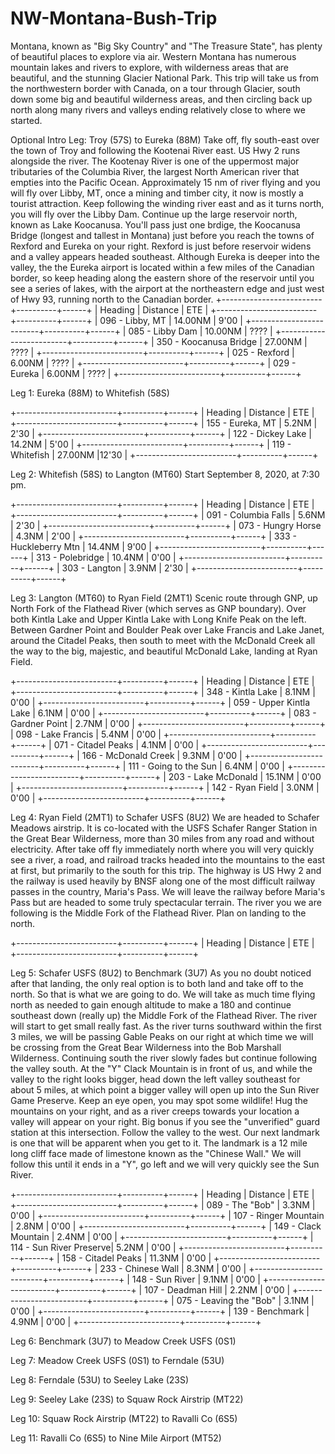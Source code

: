 # NW-Montana-Bush-Trip
 Montana, known as "Big Sky Country" and "The Treasure State", has plenty of beautiful places to explore via air. Western Montana has numerous mountain lakes and rivers to explore, with wilderness areas that are beautiful, and the stunning Glacier National Park. This trip will take us from the northwestern border with Canada, on a tour through Glacier, south down some big and beautiful wilderness areas, and then circling back up north along many rivers and valleys ending relatively close to where we started.

Optional Intro Leg: Troy (57S) to Eureka (88M)
Take off, fly south-east over the town of Troy and following the Kootenai River east. US Hwy 2 runs alongside the river. The Kootenay River is one of the uppermost major tributaries of the Columbia River, the largest North American river that empties into the Pacific Ocean. Approximately 15 nm of river flying and you will fly over Libby, MT, once a mining and timber city, it now is mostly a tourist attraction. Keep following the winding river east and as it turns north, you will fly over the Libby Dam. Continue up the large reservoir north, known as Lake Koocanusa. You'll pass just one brdige, the Koocanusa Bridge (longest and tallest in Montana) just before you reach the towns of Rexford and Eureka on your right. Rexford is just before reservoir widens and a valley appears headed southeast. Although Eureka is deeper into the valley, the the Eureka airport is located within a few miles of the Canadian border, so keep heading along the eastern shore of the reservoir until you see a series of lakes, with the airport at the northeastern edge and just west of Hwy 93, running north to the Canadian border.
+-------------------------+----------+------+
| Heading                 | Distance | ETE  |
+-------------------------+----------+------+
| 096 - Libby, MT         | 14.00NM  | 9'00 |
+-------------------------+----------+------+
| 085 - Libby Dam         | 10.00NM  | ???? |
+-------------------------+----------+------+
| 350 - Koocanusa Bridge  | 27.00NM  | ???? |
+-------------------------+----------+------+
| 025 - Rexford           | 6.00NM   | ???? |
+-------------------------+----------+------+
| 029 - Eureka            | 6.00NM   | ???? |
+-------------------------+----------+------+

Leg 1: Eureka (88M) to Whitefish (58S)

+-------------------------+----------+------+
| Heading                 | Distance | ETE  |
+-------------------------+----------+------+
| 155 - Eureka, MT        | 5.2NM    | 2'30 |
+-------------------------+----------+------+
| 122 - Dickey Lake       | 14.2NM   | 5'00 |
+-------------------------+----------+------+
| 119 - Whitefish         | 27.00NM  |12'30	|
+-------------------------+----------+------+


Leg 2: Whitefish (58S) to Langton (MT60)
Start September 8, 2020, at 7:30 pm.

+-------------------------+----------+------+
| Heading                 | Distance | ETE  |
+-------------------------+----------+------+
| 091 - Columbia Falls    | 5.6NM    | 2'30 |
+-------------------------+----------+------+
| 073 - Hungry Horse      | 4.3NM    | 2'00 |
+-------------------------+----------+------+
| 333 - Huckleberry Mtn   | 14.4NM   | 9'00 |
+-------------------------+----------+------+
| 313 - Polebridge        | 10.4NM   | 0'00 |
+-------------------------+----------+------+
| 303 - Langton           | 3.9NM    | 2'30 |
+-------------------------+----------+------+

Leg 3: Langton (MT60) to Ryan Field (2MT1)
Scenic route through GNP, up North Fork of the Flathead River (which serves as GNP boundary). Over both Kintla Lake and Upper Kintla Lake with Long Knife Peak on the left. Between Gardner Point and Boulder Peak over Lake Francis and Lake Janet, around the Citadel Peaks, then south to meet with the McDonald Creek all the way to the big, majestic, and beautiful McDonald Lake, landing at Ryan Field.

+-------------------------+----------+------+
| Heading                 | Distance | ETE  |
+-------------------------+----------+------+
| 348 - Kintla Lake       | 8.1NM    | 0'00 |
+-------------------------+----------+------+
| 059 - Upper Kintla Lake | 6.1NM    | 0'00 |
+-------------------------+----------+------+
| 083 - Gardner Point     | 2.7NM    | 0'00 |
+-------------------------+----------+------+
| 098 - Lake Francis      | 5.4NM    | 0'00 |
+-------------------------+----------+------+
| 071 - Citadel Peaks     | 4.1NM    | 0'00 |
+-------------------------+----------+------+
| 166 - McDonald Creek    | 9.3NM    | 0'00 |
+-------------------------+----------+------+
| 111 - Going to the Sun  | 6.4NM    | 0'00 |
+-------------------------+----------+------+
| 203 - Lake McDonald     | 15.1NM   | 0'00 |
+-------------------------+----------+------+
| 142 - Ryan Field        | 3.0NM    | 0'00 |
+-------------------------+----------+------+

Leg 4: Ryan Field (2MT1) to Schafer USFS (8U2)
We are headed to Schafer Meadows airstrip. It is co-located with the USFS Schafer Ranger Station in the Great Bear Wilderness, more than 30 miles from any road and without electricity. After take off fly immediately north where you will very quickly see a river, a road, and railroad tracks headed into the mountains to the east at first, but primarily to the south for this trip. The highway is US Hwy 2 and the railway is used heavily by BNSF along one of the most difficult railway passes in the country, Maria's Pass. We will leave the railway before Maria's Pass but are headed to some truly spectacular terrain. The river you we are following is the Middle Fork of the Flathead River. Plan on landing to the north.

+-------------------------+----------+------+
| Heading                 | Distance | ETE  |
+-------------------------+----------+------+

Leg 5: Schafer USFS (8U2) to Benchmark (3U7)
As you no doubt noticed after that landing, the only real option is to both land and take off to the north. So that is what we are going to do. We will take as much time flying north as needed to gain enough altitude to make a 180 and continue southeast down (really up) the Middle Fork of the Flathead River. The river will start to get small really fast. As the river turns southward within the first 3 miles, we will be passing Gable Peaks on our right at which time we will be crossing from the Great Bear Wilderness into the Bob Marshall Wilderness. Continuing south the river slowly fades but continue following the valley south. At the "Y" Clack Mountain is in front of us, and while the valley to the right looks bigger, head down the left valley southeast for about 5 miles, at which point a bigger valley will open up into the Sun River Game Preserve. Keep an eye open, you may spot some wildlife! Hug the mountains on your right, and as a river creeps towards your location a valley will appear on your right. Big bonus if you see the "unverified" guard station  at this intersection. Follow the valley to the west. Our next landmark is one that will be apparent when you get to it. The landmark is a 12 mile long cliff face made of limestone known as the "Chinese Wall." We will follow this until it ends in a "Y", go left and we will very quickly see the Sun River.

+-------------------------+----------+------+
| Heading                 | Distance | ETE  |
+-------------------------+----------+------+
| 089 - The "Bob"	      | 3.3NM    | 0'00 |
+-------------------------+----------+------+
| 107 - Ringer Mountain	  | 2.8NM    | 0'00 |
+-------------------------+----------+------+
| 149 - Clack Mountain    | 2.4NM    | 0'00 |
+-------------------------+----------+------+
| 114 - Sun River Preserve| 5.2NM    | 0'00 |
+-------------------------+----------+------+
| 158 - Citadel Peaks     | 11.3NM   | 0'00 |
+-------------------------+----------+------+
| 233 - Chinese Wall      | 8.3NM    | 0'00 |
+-------------------------+----------+------+
| 148 - Sun River		  | 9.1NM    | 0'00 |
+-------------------------+----------+------+
| 107 - Deadman Hill      | 2.2NM    | 0'00 |
+-------------------------+----------+------+
| 075 - Leaving the "Bob" | 3.1NM    | 0'00 |
+-------------------------+----------+------+
| 139 - Benchmark	      | 4.9NM    | 0'00 |
+-------------------------+----------+------+

Leg 6: Benchmark (3U7) to Meadow Creek USFS (0S1)

Leg 7: Meadow Creek USFS (0S1) to Ferndale (53U)

Leg 8: Ferndale (53U) to Seeley Lake (23S)

Leg 9: Seeley Lake (23S) to Squaw Rock Airstrip (MT22)

Leg 10: Squaw Rock Airstrip (MT22) to Ravalli Co (6S5)

Leg 11: Ravalli Co (6S5) to Nine Mile Airport (MT52)
